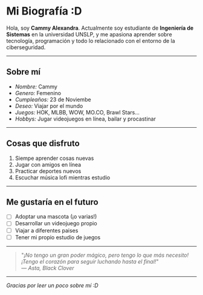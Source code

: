 # Mi Biografía :D

Hola, soy **Cammy Alexandra**. Actualmente soy estudiante de **Ingeniería de Sistemas** en la universidad UNSLP, y me apasiona aprender sobre tecnología, programación y todo lo relacionado con el entorno de la ciberseguridad.

---

## Sobre mí

-  *Nombre:* Cammy
-  *Genero:* Femenino
-  *Cumpleaños:* 23 de Noviembe
-  *Deseo:* Viajar por el mundo
-  *Juegos:* HOK, MLBB, WOW, MO.CO, Brawl Stars...
-  *Hobbys:* Jugar videojuegos en línea, bailar y procastinar 

---

## Cosas que disfruto

1. Siempe aprender cosas nuevas
2. Jugar con amigos en línea
3. Practicar deportes nuevos
4. Escuchar música lofi mientras estudio

---

## Me gustaría en el futuro

- [ ] Adoptar una mascota (¡o varias!)
- [ ] Desarrollar un videojuego propio
- [ ] Viajar a diferentes paises
- [ ] Tener mi propio estudio de juegos

---

> "_¡No tengo un gran poder mágico, pero tengo lo que más necesito! ¡Tengo el corazón para seguir luchando hasta el final!_"  
> — *Asta, Black Clover*

---

_Gracias por leer un poco sobre mí :D_